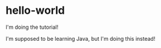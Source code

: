 # hello-world
I'm doing the tutorial! 

I'm supposed to be learning Java, but I'm doing this instead! 
